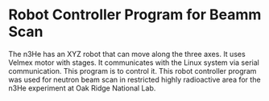 Robot Controller Program for Beamm Scan
========================================

The n3He has an XYZ robot that can move along the three axes. It uses Velmex motor with stages. It communicates with the Linux system via serial communication. This program is to control it. This robot controller program was used for neutron beam scan in restricted highly radioactive area for the n3He experiment at Oak Ridge National Lab.